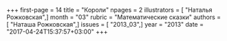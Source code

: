 +++
first-page = 14
title = "Короли"
npages = 2
illustrators = [ "Наталья Рожковская",]
month = "03"
rubric = "Математические сказки"
authors = [ "Наташа Рожковская",]
issues = [ "2013_03",]
year = "2013"
date = "2017-04-24T15:37:57+03:00"
+++
